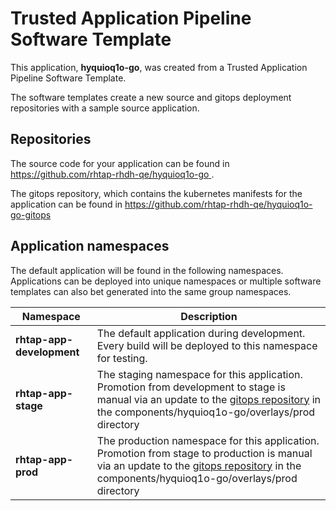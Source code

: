 # Trusted Application Pipeline Software Template

This application, **hyquioq1o-go**, was created from a Trusted Application Pipeline Software Template.

The software templates create a new source and gitops deployment repositories with a sample source application. 

## Repositories

The source code for your application can be found in [https://github.com/rhtap-rhdh-qe/hyquioq1o-go ](https://github.com/rhtap-rhdh-qe/hyquioq1o-go ).
 
The gitops repository, which contains the kubernetes manifests for the application can be found in 
[https://github.com/rhtap-rhdh-qe/hyquioq1o-go-gitops ](https://github.com/rhtap-rhdh-qe/hyquioq1o-go-gitops ) 

## Application namespaces 

The default application will be found in the following namespaces. Applications can be deployed into unique namespaces or multiple software templates can also bet generated into the same group namespaces.  

|  Namespace   |  Description   |  
| -------- | -------- |   
| **rhtap-app-development** | The default application during development. Every build will be deployed to this namespace for testing. | 
| **rhtap-app-stage** | The staging namespace for this application. Promotion from development to stage is manual via an update to the [gitops repository](https://github.com/rhtap-rhdh-qe/hyquioq1o-go-gitops ) in the components/hyquioq1o-go/overlays/prod directory |  
| **rhtap-app-prod** | The production namespace for this application. Promotion from stage to production is manual via an update to the [gitops repository](https://github.com/rhtap-rhdh-qe/hyquioq1o-go-gitops ) in the components/hyquioq1o-go/overlays/prod directory | 